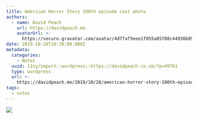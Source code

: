 ```yaml
---
title: American Horror Story 100th episode cast photo
authors:
  - name: David Peach
    url: https://davidpeach.me
    avatarUrl: >-
      https://secure.gravatar.com/avatar/4d7faf5eee1f055a85788c44936b8995eaab6dfb004e7854ec747ccb272e91ee?s=96&d=mm&r=g
date: 2019-10-28T20:39:00.000Z
metadata:
  categories:
    - Notes
  uuid: 11ty/import::wordpress::https://davidpeach.co.uk/?p=49761
  type: wordpress
  url: >-
    https://davidpeach.me/2019/10/28/american-horror-story-100th-episode-cast-photo/
tags:
  - notes
---
```

[![](/assets/EH_ez7tUwAElBrJ-1366x2048-boMduqZWRXYv.jpg)](/assets/EH_ez7tUwAElBrJ-1366x2048-boMduqZWRXYv.jpg)